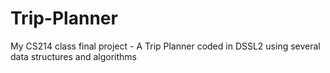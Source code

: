 # Trip-Planner
My CS214 class final project - A Trip Planner coded in DSSL2 using several data structures and algorithms
